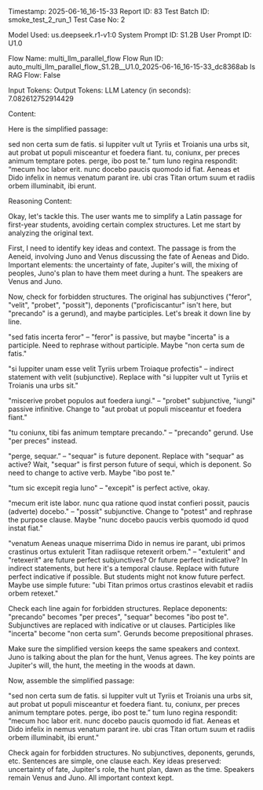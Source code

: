 Timestamp: 2025-06-16_16-15-33
Report ID: 83
Test Batch ID: smoke_test_2_run_1
Test Case No: 2

Model Used: us.deepseek.r1-v1:0
System Prompt ID: S1.2B
User Prompt ID: U1.0

Flow Name: multi_llm_parallel_flow
Flow Run ID: auto_multi_llm_parallel_flow_S1.2B__U1.0_2025-06-16_16-15-33_dc8368ab
Is RAG Flow: False

Input Tokens: 
Output Tokens: 
LLM Latency (in seconds): 7.082612752914429

Content:

Here is the simplified passage:

sed non certa sum de fatis. si Iuppiter vult ut Tyriis et Troianis una urbs sit, aut probat ut populi misceantur et foedera fiant. tu, coniunx, per preces animum temptare potes. perge, ibo post te.” tum Iuno regina respondit: “mecum hoc labor erit. nunc docebo paucis quomodo id fiat. Aeneas et Dido infelix in nemus venatum parant ire. ubi cras Titan ortum suum et radiis orbem illuminabit, ibi erunt.

Reasoning Content:

Okay, let's tackle this. The user wants me to simplify a Latin passage for first-year students, avoiding certain complex structures. Let me start by analyzing the original text.

First, I need to identify key ideas and context. The passage is from the Aeneid, involving Juno and Venus discussing the fate of Aeneas and Dido. Important elements: the uncertainty of fate, Jupiter's will, the mixing of peoples, Juno's plan to have them meet during a hunt. The speakers are Venus and Juno.

Now, check for forbidden structures. The original has subjunctives ("feror", "velit", "probet", "possit"), deponents ("proficiscantur" isn't here, but "precando" is a gerund), and maybe participles. Let's break it down line by line.

"sed fatis incerta feror" – "feror" is passive, but maybe "incerta" is a participle. Need to rephrase without participle. Maybe "non certa sum de fatis."

"si Iuppiter unam esse velit Tyriis urbem Troiaque profectis" – indirect statement with velit (subjunctive). Replace with "si Iuppiter vult ut Tyriis et Troianis una urbs sit."

"miscerive probet populos aut foedera iungi." – "probet" subjunctive, "iungi" passive infinitive. Change to "aut probat ut populi misceantur et foedera fiant."

"tu coniunx, tibi fas animum temptare precando." – "precando" gerund. Use "per preces" instead.

"perge, sequar.” – "sequar" is future deponent. Replace with "sequar" as active? Wait, "sequar" is first person future of sequi, which is deponent. So need to change to active verb. Maybe "ibo post te."

"tum sic excepit regia Iuno" – "excepit" is perfect active, okay.

"mecum erit iste labor. nunc qua ratione quod instat confieri possit, paucis (adverte) docebo." – "possit" subjunctive. Change to "potest" and rephrase the purpose clause. Maybe "nunc docebo paucis verbis quomodo id quod instat fiat."

"venatum Aeneas unaque miserrima Dido in nemus ire parant, ubi primos crastinus ortus extulerit Titan radiisque retexerit orbem." – "extulerit" and "retexerit" are future perfect subjunctives? Or future perfect indicative? In indirect statements, but here it's a temporal clause. Replace with future perfect indicative if possible. But students might not know future perfect. Maybe use simple future: "ubi Titan primos ortus crastinos elevabit et radiis orbem retexet."

Check each line again for forbidden structures. Replace deponents: "precando" becomes "per preces", "sequar" becomes "ibo post te". Subjunctives are replaced with indicative or ut clauses. Participles like "incerta" become "non certa sum". Gerunds become prepositional phrases.

Make sure the simplified version keeps the same speakers and context. Juno is talking about the plan for the hunt, Venus agrees. The key points are Jupiter's will, the hunt, the meeting in the woods at dawn.

Now, assemble the simplified passage:

"sed non certa sum de fatis. si Iuppiter vult ut Tyriis et Troianis una urbs sit, aut probat ut populi misceantur et foedera fiant. tu, coniunx, per preces animum temptare potes. perge, ibo post te.” tum Iuno regina respondit: “mecum hoc labor erit. nunc docebo paucis quomodo id fiat. Aeneas et Dido infelix in nemus venatum parant ire. ubi cras Titan ortum suum et radiis orbem illuminabit, ibi erunt."

Check again for forbidden structures. No subjunctives, deponents, gerunds, etc. Sentences are simple, one clause each. Key ideas preserved: uncertainty of fate, Jupiter's role, the hunt plan, dawn as the time. Speakers remain Venus and Juno. All important context kept.
